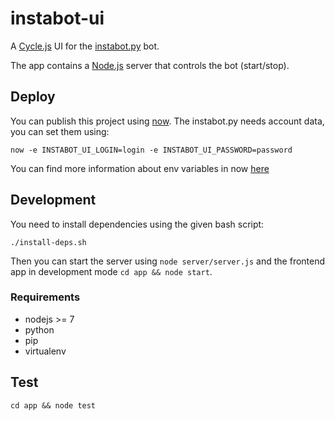 # instabot-ui

A [Cycle.js](https://cycle.js.org) UI for the [instabot.py](https://github.com/instabot-py/instabot.py) bot. 

The app contains a [Node.js](https://nodejs.org) server that controls the bot (start/stop).

## Deploy

You can publish this project using [now](https://zeit.co/now). The instabot.py needs account data, you can set them using: 

```
now -e INSTABOT_UI_LOGIN=login -e INSTABOT_UI_PASSWORD=password
```

You can find more information about env variables in now [here](https://zeit.co/blog/environment-variables-secrets)

## Development

You need to install dependencies using the given bash script:

```
./install-deps.sh
```

Then you can start the server using `node server/server.js` and the frontend app in development mode `cd app && node start`.

### Requirements

* nodejs >= 7
* python
* pip
* virtualenv

## Test

```
cd app && node test
```
